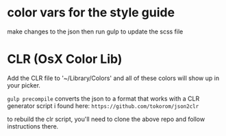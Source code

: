 # color vars for the style guide

make changes to the json then run gulp to update the scss file

# CLR (OsX Color Lib)

Add the CLR file to '~/Library/Colors' and all of these colors will show up in your picker.

`gulp precompile` converts the json to a format that works with a CLR generator script i found here: `https://github.com/tokorom/json2clr`

to rebuild the clr script, you'll need to clone the above repo and follow instructions there.

